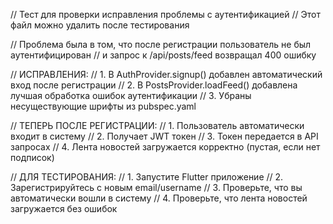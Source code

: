// Тест для проверки исправления проблемы с аутентификацией
// Этот файл можно удалить после тестирования

// Проблема была в том, что после регистрации пользователь не был аутентифицирован
// и запрос к /api/posts/feed возвращал 400 ошибку

// ИСПРАВЛЕНИЯ:
// 1. В AuthProvider.signup() добавлен автоматический вход после регистрации
// 2. В PostsProvider.loadFeed() добавлена лучшая обработка ошибок аутентификации
// 3. Убраны несуществующие шрифты из pubspec.yaml

// ТЕПЕРЬ ПОСЛЕ РЕГИСТРАЦИИ:
// 1. Пользователь автоматически входит в систему
// 2. Получает JWT токен
// 3. Токен передается в API запросах
// 4. Лента новостей загружается корректно (пустая, если нет подписок)

// ДЛЯ ТЕСТИРОВАНИЯ:
// 1. Запустите Flutter приложение
// 2. Зарегистрируйтесь с новым email/username
// 3. Проверьте, что вы автоматически вошли в систему
// 4. Проверьте, что лента новостей загружается без ошибок
